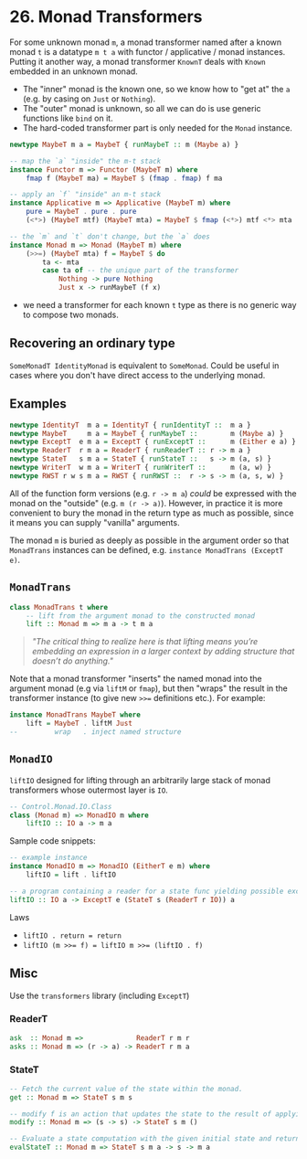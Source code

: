 # 26. Monad Transformers

For some unknown monad `m`, a monad transformer named after a known monad `t` is a datatype `m t a` with functor / applicative / monad instances. Putting it another way, a monad transformer `KnownT` deals with `Known` embedded in an unknown monad.

- The "inner" monad is the known one, so we know how to "get at" the `a` (e.g. by casing on `Just` or `Nothing`).
- The "outer" monad is unknown, so all we can do is use generic functions like `bind` on it.
- The hard-coded transformer part is only needed for the `Monad` instance.

```hs
newtype MaybeT m a = MaybeT { runMaybeT :: m (Maybe a) }

-- map the `a` "inside" the m-t stack
instance Functor m => Functor (MaybeT m) where
    fmap f (MaybeT ma) = MaybeT $ (fmap . fmap) f ma

-- apply an `f` "inside" an m-t stack
instance Applicative m => Applicative (MaybeT m) where
    pure = MaybeT . pure . pure
    (<*>) (MaybeT mtf) (MaybeT mta) = MaybeT $ fmap (<*>) mtf <*> mta

-- the `m` and `t` don't change, but the `a` does
instance Monad m => Monad (MaybeT m) where
    (>>=) (MaybeT mta) f = MaybeT $ do
        ta <- mta
        case ta of -- the unique part of the transformer
            Nothing -> pure Nothing
            Just x -> runMaybeT (f x)
```

- we need a transformer for each known `t` type as there is no generic way to compose two monads.

## Recovering an ordinary type

`SomeMonadT IdentityMonad` is equivalent to `SomeMonad`. Could be useful in cases where you don't have direct access to the underlying monad.

## Examples

```hs
newtype IdentityT  m a = IdentityT { runIdentityT ::  m a }
newtype MaybeT     m a = MaybeT { runMaybeT ::        m (Maybe a) }
newtype ExceptT  e m a = ExceptT { runExceptT ::      m (Either e a) }
newtype ReaderT  r m a = ReaderT { runReaderT :: r -> m a }
newtype StateT   s m a = StateT { runStateT ::   s -> m (a, s) }
newtype WriterT  w m a = WriterT { runWriterT ::      m (a, w) }
newtype RWST r w s m a = RWST { runRWST ::  r -> s -> m (a, s, w) }
```

All of the function form versions (e.g. `r -> m a`) _could_ be expressed with the monad on the "outside" (e.g. `m (r -> a)`). However, in practice it is more convenient to bury the monad in the return type as much as possible, since it means you can supply "vanilla" arguments.

The monad `m` is buried as deeply as possible in the argument order so that `MonadTrans` instances can be defined, e.g. `instance MonadTrans (ExceptT e)`.

## `MonadTrans`

```hs
class MonadTrans t where
    -- lift from the argument monad to the constructed monad
    lift :: Monad m => m a -> t m a
```

> _"The critical thing to realize here is that lifting means you’re embedding an expression in a larger context by adding structure that doesn’t do anything."_

Note that a monad transformer "inserts" the named monad into the argument monad (e.g via `liftM` or `fmap`), but then "wraps" the result in the transformer instance (to give new `>>=` definitions etc.). For example:

```hs
instance MonadTrans MaybeT where
    lift = MaybeT . liftM Just
--         wrap   . inject named structure
```

## `MonadIO`

`liftIO` designed for lifting through an arbitrarily large stack of monad transformers whose outermost layer is `IO`.

```hs
-- Control.Monad.IO.Class
class (Monad m) => MonadIO m where
    liftIO :: IO a -> m a
```

Sample code snippets:

```hs
-- example instance
instance MonadIO m => MonadIO (EitherT e m) where
    liftIO = lift . liftIO

-- a program containing a reader for a state func yielding possible exceptions
liftIO :: IO a -> ExceptT e (StateT s (ReaderT r IO)) a
```

Laws

- `liftIO . return = return`
- `liftIO (m >>= f) = liftIO m >>= (liftIO . f)`

## Misc

Use the `transformers` library (including `ExceptT`)

### ReaderT

```hs
ask  :: Monad m =>             ReaderT r m r
asks :: Monad m => (r -> a) -> ReaderT r m a
```

### StateT

```hs
-- Fetch the current value of the state within the monad.
get :: Monad m => StateT s m s

-- modify f is an action that updates the state to the result of applying f to the current state.
modify :: Monad m => (s -> s) -> StateT s m ()

-- Evaluate a state computation with the given initial state and return the final value, discarding the final state.
evalStateT :: Monad m => StateT s m a -> s -> m a
```
